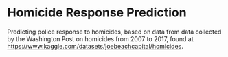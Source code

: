 # Homicide Response Prediction

Predicting police response to homicides, based on data from data collected by the Washington Post on homicides from 2007 to 2017, found at https://www.kaggle.com/datasets/joebeachcapital/homicides.
